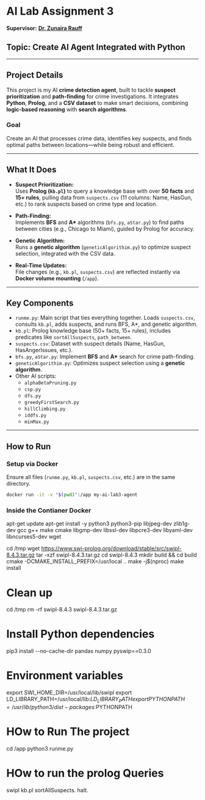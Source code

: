 # AI Lab Assignment 3  
**Supervisor:** [**Dr. Zunaira Rauff**](https://scholar.google.com/citations?user=f2QH4MsAAAAJ&hl=en)

## Topic: Create AI Agent Integrated with Python

---

##  Project Details

This project is my AI **crime detection agent**, built to tackle **suspect prioritization** and **path-finding** for crime investigations. It integrates **Python**, **Prolog**, and a **CSV dataset** to make smart decisions, combining **logic-based reasoning** with **search algorithms**.

### Goal
Create an AI that processes crime data, identifies key suspects, and finds optimal paths between locations—while being robust and efficient.

---

##  What It Does

- **Suspect Prioritization:**  
  Uses **Prolog (`kb.pl`)** to query a knowledge base with over **50 facts** and **15+ rules**, pulling data from `suspects.csv` (11 columns: Name, HasGun, etc.) to rank suspects based on crime type and location.

- **Path-Finding:**  
  Implements **BFS** and **A\*** algorithms (`bfs.py`, `aStar.py`) to find paths between cities (e.g., Chicago to Miami), guided by Prolog for accuracy.

- **Genetic Algorithm:**  
  Runs a **genetic algorithm** (`geneticAlgorithim.py`) to optimize suspect selection, integrated with the CSV data.

- **Real-Time Updates:**  
  File changes (e.g., `kb.pl`, `suspects.csv`) are reflected instantly via **Docker volume mounting** (`/app`).

---

## Key Components

- `runme.py`: Main script that ties everything together. Loads `suspects.csv`, consults `kb.pl`, adds suspects, and runs BFS, A*, and genetic algorithm.
- `kb.pl`: Prolog knowledge base (50+ facts, 15+ rules), includes predicates like `sortAllSuspects`, `path_between`.
- `suspects.csv`: Dataset with suspect details (Name, HasGun, HasAngerIssues, etc.).
- `bfs.py`, `aStar.py`: Implement **BFS** and **A\*** search for crime path-finding.
- `geneticAlgorithim.py`: Optimizes suspect selection using a **genetic algorithm**.
- Other AI scripts:
  - `alphaBetaPruning.py`
  - `csp.py`
  - `dfs.py`
  - `greedyFirstSearch.py`
  - `hillClimbing.py`
  - `iddfs.py`
  - `minMax.py`

---

##  How to Run

### Setup via Docker

Ensure all files (`runme.py`, `kb.pl`, `suspects.csv`, etc.) are in the same directory.

```bash
docker run -it -v "$(pwd)":/app my-ai-lab3-agent
```
### Inside the Contianer Docker
apt-get update
apt-get install -y python3 python3-pip libjpeg-dev zlib1g-dev gcc g++ make cmake libgmp-dev libssl-dev libpcre3-dev libyaml-dev libncurses5-dev wget

cd /tmp
wget https://www.swi-prolog.org/download/stable/src/swipl-8.4.3.tar.gz
tar -xzf swipl-8.4.3.tar.gz
cd swipl-8.4.3
mkdir build && cd build
cmake -DCMAKE_INSTALL_PREFIX=/usr/local ..
make -j$(nproc)
make install

# Clean up
cd /tmp
rm -rf swipl-8.4.3 swipl-8.4.3.tar.gz

# Install Python dependencies
pip3 install --no-cache-dir pandas numpy pyswip==0.3.0

# Environment variables
export SWI_HOME_DIR=/usr/local/lib/swipl
export LD_LIBRARY_PATH=/usr/local/lib:$LD_LIBRARY_PATH
export PYTHONPATH=/usr/lib/python3/dist-packages:$PYTHONPATH

# HOw to Run The project
cd /app
python3 runme.py

# HOw to run the prolog Queries

swipl kb.pl
sortAllSuspects.
halt.

